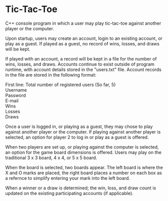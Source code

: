 # Tic-Tac-Toe
C++ console program in which a user may play tic-tac-toe against another player or the computer.

Upon startup, users may create an account, login to an existing account, or play as a guest. If played as a guest, no record of wins, losses, and draws will be kept.

If played with an account, a record will be kept in a file for the number of wins, losses, and draws. Accounts continue to exist outside of program runtime, with account details stored in the "users.txt" file. Account records in the file are stored in the following format:

First line: Total number of registered users (So far, 5)<br>
Username<br>
Password<br>
E-mail<br>
Wins<br>
Losses<br>
Draws

Once a user is logged in, or playing as a guest, they may chose to play against another player or the computer. If playing against another player is selected, an option for player 2 to log in or play as a guest is offered.

When two players are set up, or playing against the computer is selected, an option for the game board dimensions is offered. Users may play on the traditional 3 x 3 board, 4 x 4, or 5 x 5 board.

When the board is selected, two boards appear. The left board is where the X and O marks are placed, the right board places a number on each box as a refernce to simplify entering your mark into the left board.

When a winner or a draw is determined; the win, loss, and draw count is updated on the existing participating accounts (if applicable). 
